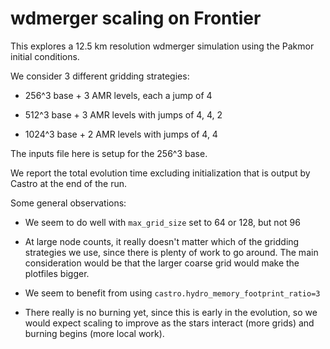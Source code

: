 # wdmerger scaling on Frontier

This explores a 12.5 km resolution wdmerger simulation using the
Pakmor initial conditions.

We consider 3 different gridding strategies:

* 256^3 base + 3 AMR levels, each a jump of 4

* 512^3 base + 3 AMR levels with jumps of 4, 4, 2

* 1024^3 base + 2 AMR levels with jumps of 4, 4

The inputs file here is setup for the 256^3 base.

We report the total evolution time excluding initialization that is
output by Castro at the end of the run.

Some general observations:

* We seem to do well with `max_grid_size` set to 64 or 128, but not 96

* At large node counts, it really doesn't matter which of the gridding
  strategies we use, since there is plenty of work to go around.  The
  main consideration would be that the larger coarse grid would make
  the plotfiles bigger.

* We seem to benefit from using `castro.hydro_memory_footprint_ratio=3`

* There really is no burning yet, since this is early in the
  evolution, so we would expect scaling to improve as the stars
  interact (more grids) and burning begins (more local work).
